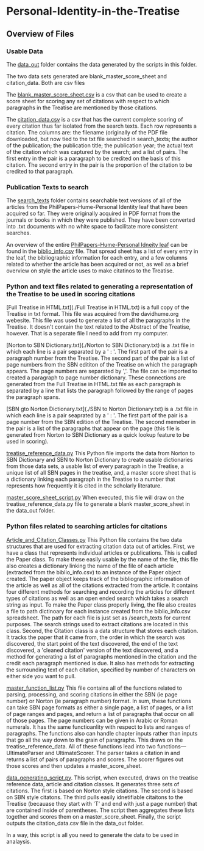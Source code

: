 # Personal-Identity-in-the-Treatise

## Overview of Files

### Usable Data
The [data_out](./data_out) folder contains the  data  generated by the scripts in this folder.

The two data sets generated are blank_master_score_sheet and citation_data. Both are csv files

  The [blank_master_score_sheet.csv](./data_out/blank_master_score_sheet.csv) is a csv that can be used to create a score sheet for scoring any set of citations with respect to which paragraphs in the Treatise are mentioned by those citations.
  
  The [citation_data.csv](./data_out/citation_data.csv) is a csv that has the current complete scoring of every citation thus far isolated from the search texts. Each row represents a citation. The columns are: the filename (originally of the PDF file downloaded, but now tied to the txt file searched in search_texts; the author of the publication; the publication title; the publication year; the actual text of the citation which was captured by the search; and a list of pairs. The first entry in the pair is a paragraph to be credited on the basis of this citation. The second entry in the pair is the proportion of the citation to be credited to that paragraph.
  
### Publication Texts to search
The [search_texts](./search_texts) folder contains searchable text versions of all of the articles from the PhilPapers-Hume-Personal Identity leaf that have been acquired so far. They were originally acquired in PDF format from the journals or books in which they were published. They have been converted into .txt documents with no white space to facilitate more consistent searches.

An overview of the entire [PhilPapers-Hume-Personal Idneity leaf](https://philpapers.org/browse/hume-personal-identity) can be found in the [biblio_info.csv](./biblio_info.csv) file. That spread sheet has a list of every entry in the leaf, the bibliographic information for each entry, and a few columns related to whether the article has been acquired or not, as well as a brief overview on style the article uses to make citatinos to the Treatise.

### Python and text files related to generating a representation of the Treatise to be used in scoring citations
[Full Treatise in HTML.txt](./Full Treatise in HTML.txt) is a full copy of the Treatise in txt format. This file was acquired from the davidhume.org webesite. This file was used to generate a list of all the paragraphs in the Treatise. It doesn't contain the text related to the Abstract of the Treatise, however. That is a separate file I need to add from my computer.

[Norton to SBN Dictionary.txt](./Norton to SBN Dictionary.txt) is a .txt file in which each line is a pair separated by a ' : '. The first part of the pair is a paragraph number from the Treatise. The second part of the pair is a list of page numbers from the SBN edititon of the Treatise on which the paragraph appears. The page numbers are separated by ','. The file can be imported to created a paragraph to page number dictionary. These connections are generated from the Full Treatise in HTML.txt file as each paragraph is separated by a line that lists the paragraph followed by the range of pages the paragraph spans.

[SBN gto Norton Dictionary.txt](./SBN to Norton Dictionary.txt) is a .txt file in which each line is a pair seaprated by a ' : '. The first part of the pair is a page number from the SBN edition of the Treatise. The second memeber in the pair is a list of the paragraphs that appear on the page (this file is generated from Norton to SBN Dictionary as a quick lookup feature to be used in scoring).

[treatise_reference_data.py](./treatise_reference_data.py) This Python file imports the data from Norton to SBN Dictionary and SBN to Norton Dictionary to create usable dictionaries from those data sets, a usable list of every paragraph in the Treatise, a unique list of all SBN pages in the treatise, and, a master score sheet that is a dictionary linking each paragraph in the Treatise to a number that represents how frequently it is cited in the scholarly literature. 

[master_score_sheet_script.py](./master_score_shhet_script.py) When executed, this file will draw on the treatise_reference_data.py file to generate a blank master_score_sheet in the data_out folder.

### Python files related to searching articles for citations
[Article_and_Citation_Classes.py](./Article_and_Citation_classes.py) This Python file contains the two data structures that are used for extracting citation data out of articles. 
  First, we have a class that represents individual articles or publications. This is called the Paper class. To make these easily usable by the name of the file, this file also creates a dictionary linking the name of the file of each article (extracted from the biblio_info.csv) to an instance of the Paper object created. The paper object keeps track of the bibliographic information of the article as well as all of the citations extracted from the article. It contains four different methods for searching and recording the articles for different types of citations as well as an open ended search which takes a search string as input. To make the Paper class properly living, the file also creates a file to path dictinoary for each instance created from the biblio_info.csv spreadsheet. The path for each file is just set as /search_texts for current purposes. The search strings used to extract citations are located in this class. 
   Second, the Citation class is a data structure that stores each citation. It tracks the paper that it came from, the order in which the search was discovered, the start point of the text discovered, the end of the text discovered, a 'cleaned citation' version of the text discovered, and a method for generating a list of paragraphs mentioned in the citation and the credit each paragraph mentioned is due. It also has methods for extracting the surrounding text of each citation, specified by number of characters on either side you want to pull.
   
[master_function_list.py](./master_function_list.py) This file contains all of the functions related to parsing, processing, and scoring citations in either the SBN (ie page number) or Norton (ie paragraph number) format. In sum, these functions can  take SBN page formats as either a single page, a list of pages, or a list of page ranges and pages, and return a list of paragraphs that occur on all of those pages. The page numbers can be given in Arabic or Roman numerals. It has the same functioanlity with respect to lists and ranges of paragraphs. The functions also can handle chapter inputs rather than inputs that go all the way down to the grain of paragraphs. This draws on the treatise_reference_data. All of these functions lead into two functions—UltimateParser and UltimateScorer. The parser takes a citation in and returns a list of pairs of paragraphs and scores. The scorer figures out those scores and then updates a master_score_sheet.

[data_generating_script.py](./data_generating_script.py). This script, when executed, draws on the treatise reference data, article and citation classes. It generates three sets of citations. The first is based on Norton style citations. The second is based on SBN style citatons. The third pulls easily idnetifiable citaitons to the Treatise (becauase they start with 'T' and end with just a page number) that are contained inside of parentheses. The script then aggregates these lists together and scores them on a master_score_sheet. Finally, the script outputs the citation_data.csv file in the data_out folder. 

In a way, this script is all you need to generate the data to be used in analaysis. 



